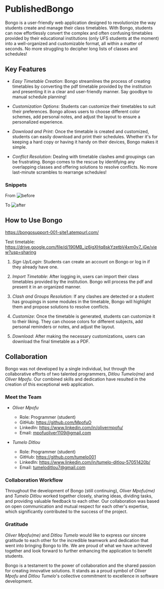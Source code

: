 # PublishedBongo
Bongo is a user-friendly web application designed to revolutionize the way students create and manage their class timetables. With Bongo, students can now effortlessly convert the complex and often confusing timetables provided by their educational institutions 
(only UFS students at the moment) into a well-organized and customizable format, all within a matter of seconds. No more struggling to decipher long lists of classes and schedules!

## Key Features
- *Easy Timetable Creation*: Bongo streamlines the process of creating timetables by converting the pdf timetable provided by the institution and presenting it in a clear and user-friendly manner. Say goodbye to manual schedule planning!

- *Customization Options*: Students can customize their timetables to suit their preferences. Bongo allows users to choose different color schemes, add personal notes, and adjust the layout to ensure a personalized experience.

- *Download and Print*: Once the timetable is created and customized, students can easily download and print their schedules. Whether it's for keeping a hard copy or having it handy on their devices, Bongo makes it simple.

- *Conflict Resolution*: Dealing with timetable clashes amd groupings can be frustrating. Bongo comes to the rescue by identifying any overlapping classes and offering solutions to resolve conflicts. No more last-minute scrambles to rearrange schedules!

### Snippets 
From 
![before](./timetable.jpg)

To 
![after](./bongotable.jpg)

## How to Use Bongo
https://bongosupport-001-site1.atempurl.com/ 

Test timetable:  https://drive.google.com/file/d/190MB_jz6igXHq8skYzetbV4xm0v7_jGe/view?usp=sharing 

1. *Sign Up/Login*: Students can create an account on Bongo or log in if they already have one.

2. *Import Timetable*: After logging in, users can import their class timetables provided by the institution. Bongo will process the pdf and present it in an organized manner.

3. *Clash and Groups Resolution*: If any clashes are detected or a student has groupings in some modules in the timetable, Bongo will highlight them and propose solutions to resolve conflicts.

4. *Customize*: Once the timetable is generated, students can customize it to their liking. They can choose colors for different subjects, add personal reminders or notes, and adjust the layout.

5. *Download*: After making the necessary customizations, users can download the final timetable as a PDF.

## Collaboration

Bongo was not developed by a single individual, but through the collaborative efforts of two talented programmers, *Ditlou Tumelo(me)* and *Oliver Mpofu*. Our combined skills and dedication have resulted in the creation of this exceptional web application.

### Meet the Team

- *Oliver Mpofu*
  - Role: Programmer (student)
  - GitHub: https://github.com/MpofuO
  - LinkedIn: https://www.linkedin.com/in/olivermpofu/
  - Email: 	mpofuoliver1109@gmail.com

- *Tumelo Ditlou*
  - Role: Programmer (student)
  - GitHub: https://github.com/tumelo001
  - LinkedIn: https://www.linkedin.com/in/tumelo-ditlou-57051420b/
  - Email: tumeloditlou7@gmail.com

### Collaboration Workflow

Throughout the development of Bongo (still continuing), *Oliver Mpofu(me)* and *Tumelo Ditlou* worked together closely, sharing ideas, dividing tasks, and providing valuable feedback to each other. Our collaboration was based on open communication and mutual respect for each other's expertise, which significantly contributed to the success of the project.

### Gratitude

*Oliver Mpofu(me)* and *Ditlou Tumelo* would like to express our sincere gratitude to each other for the incredible teamwork and dedication that went into bringing Bongo to life. We are proud of what we have achieved together and look forward to further enhancing the application to benefit students.

Bongo is a testament to the power of collaboration and the shared passion for creating innovative solutions. It stands as a proud symbol of *Oliver Mpofu* and *Ditlou Tumelo*'s collective commitment to excellence in software development.
